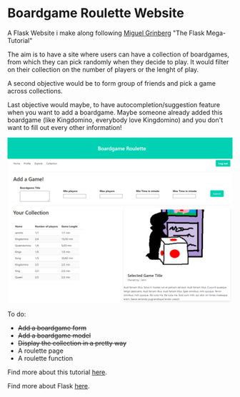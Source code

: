 # Boardgame Roulette Website

A Flask Website i make along following [Miguel Grinberg](https://twitter.com/miguelgrinberg) "The Flask Mega-Tutorial"

The aim is to have a site where users can have a collection of boardgames, from which they can pick randomly when they
decide to play. It would filter on their collection on the number of players or the lenght of play.

A second objective would be to form group of friends and pick a game across collections.

Last objective would maybe, to have autocompletion/suggestion feature when you want to add a boardgame. Maybe someone already
added this boardgame (like Kingdomino, everybody love Kingdomino) and you don't want to fill out every  other information!

 ![screenshot](illustration.png)

To do: 

* ~~Add a boardgame form~~
* ~~Add a boardgame model~~
* ~~Display the collection in a pretty way~~
* A roulette page
* A roulette function

Find more about this tutorial [here](https://blog.miguelgrinberg.com/post/the-flask-mega-tutorial-part-i-hello-world).

Find more about Flask [here](https://flask.palletsprojects.com/en/1.1.x/). 
